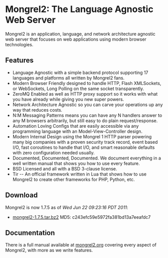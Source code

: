 Mongrel2: The Language Agnostic Web Server
==========================================

Mongrel2 is an application, language, and network architecture agnostic web
server that focuses on web applications using modern browser technologies.

Features
--------

* Language Agnostic with a simple backend protocol supporting 17 languages and
  platforms all written by Mongrel2 fans.
* Modern Browser Friendly designed to handle HTTP, Flash XMLSockets, or
  WebSockets, Long Polling on the same socket transparently.
* ZeroMQ Enabled as well as HTTP proxy support so it works with what you have
  already while giving you new super powers.
* Network Architecture Agnostic so you can carve your operations up any way that
  reduces costs.
* N:M Messaging Patterns means you can have any N handlers answer to any M
  browsers arbitrarily, but still easy to do plain request/response.
* Automation Loving Configs that are easily accessible via any programming
  language with an Model-View-Controller design.
* Modern Internal Design using the Mongrel 1 HTTP parser powering many big
  companies with a proven security track record, event based I/O, fast
  coroutines to handle that I/O, and smart reasonable defaults with zero
  configuration needed usually.
* Documented, Documented, Documented. We document everything in a well written
  manual that shows you how to use every feature.
* BSD Licensed and all with a BSD 3-clause license.
* Tir -- An official framework written in Lua that shows how to use Mongrel2 to
  create other frameworks for PHP, Python, etc.

Download
--------

Mongrel2 is now 1.7.5 as of *Wed Jun 22 09:23:16 PDT 2011*: 

* [mongrel2-1.7.5.tar.bz2](http://mongrel2.org/static/downloads/mongrel2-1.7.5.tar.bz2) MD5: c243efc59e5972fa381bd13a7eeafdc7

Documentation
-------------

There is a full manual available at [mongrel2.org](http://mongrel2.org/static/mongrel2-manual.html)
covering every aspect of Mongrel2, with more as we write features.


